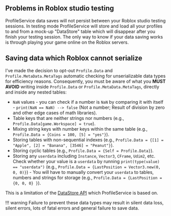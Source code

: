 ## Problems in Roblox studio testing

ProfileService data saves will not persist between your Roblox studio testing sessions. In testing mode ProfileService will store and load all your profiles to and from a mock-up "DataStore" table which will disappear after you finish your testing session. The only way to know if your data saving works is through playing your game online on the Roblox servers.

## Saving data which Roblox cannot serialize

I've made the decision to opt-out `Profile.Data` and `Profile.MetaData.MetaTags` automatic checking
for unserializable data types for efficiency reasons. Consequently, you must be aware of what you
**MUST AVOID** writing inside `Profile.Data` or `Profile.MetaData.MetaTags`, directly and inside any nested tables:

- `NaN` values - you can check if a number is `NaN` by comparing it with itself - `print(NaN == NaN) --> false` (Not a number; Result of division by zero and other edge cases of math libraries).
- Table keys that are neither strings nor numbers (e.g., `Profile.Data[game.Workspace] = true`).
- Mixing string keys with number keys within the same table (e.g., `Profile.Data = {Coins = 100, [5] = "yes"}`).
- Storing tables with non-sequential indexes (e.g., `Profile.Data = {[1] = "Apple", [2] = "Banana", [3546] = "Peanut"}`).
- Storing cyclic tables (e.g., `Profile.Data = {Self = Profile.Data}`).
- Storing any `userdata` including `Instance`, `Vector3`, `CFrame`, `Udim2`, etc. Check whether your value is a `userdata` by running `print(type(value) == "userdata")` (e.g., `Profile.Data = {LastPosition = Vector3.new(0, 0, 0)}`) - You will have to manually convert your `userdata` to tables, numbers and strings for storage (e.g., `Profile.Data = {LastPosition = {0, 0, 0} }`).

This is a limitation of the [DataStore API](https://developer.roblox.com/en-us/articles/Datastore-Errors) which ProfileService is based on.

!!! warning
    Failure to prevent these data types may result in silent data loss, silent errors, lots of fatal errors and general failure to save data.

